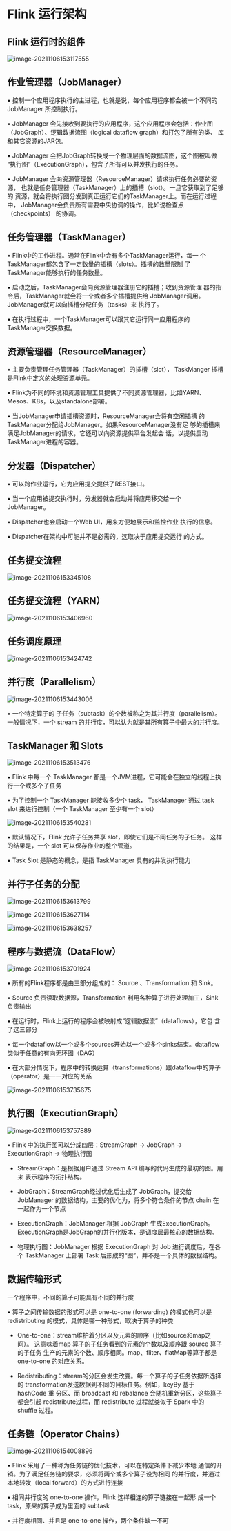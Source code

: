 # Flink 运行架构

## Flink 运行时的组件

![image-20211106153117555](Images/image-20211106153117555.png)

## 作业管理器（JobManager）

• 控制一个应用程序执行的主进程，也就是说，每个应用程序都会被一个不同的 JobManager 所控制执行。 



• JobManager 会先接收到要执行的应用程序，这个应用程序会包括：作业图 （JobGraph）、逻辑数据流图（logical dataflow graph）和打包了所有的类、 库和其它资源的JAR包。 



• JobManager 会把JobGraph转换成一个物理层面的数据流图，这个图被叫做 “执行图”（ExecutionGraph），包含了所有可以并发执行的任务。 



• JobManager 会向资源管理器（ResourceManager）请求执行任务必要的资源， 也就是任务管理器（TaskManager）上的插槽（slot）。一旦它获取到了足够的 资源，就会将执行图分发到真正运行它们的TaskManager上。而在运行过程中， JobManager会负责所有需要中央协调的操作，比如说检查点（checkpoints） 的协调。



## 任务管理器（TaskManager）

• Flink中的工作进程。通常在Flink中会有多个TaskManager运行，每一 个TaskManager都包含了一定数量的插槽（slots）。插槽的数量限制 了TaskManager能够执行的任务数量。 



• 启动之后，TaskManager会向资源管理器注册它的插槽；收到资源管理 器的指令后，TaskManager就会将一个或者多个插槽提供给 JobManager调用。JobManager就可以向插槽分配任务（tasks）来 执行了。 



• 在执行过程中，一个TaskManager可以跟其它运行同一应用程序的 TaskManager交换数据。



## 资源管理器（ResourceManager）

• 主要负责管理任务管理器（TaskManager）的插槽（slot）， TaskManger 插槽是Flink中定义的处理资源单元。 



• Flink为不同的环境和资源管理工具提供了不同资源管理器，比如YARN、 Mesos、K8s，以及standalone部署。 



• 当JobManager申请插槽资源时，ResourceManager会将有空闲插槽 的TaskManager分配给JobManager。如果ResourceManager没有足 够的插槽来满足JobManager的请求，它还可以向资源提供平台发起会 话，以提供启动TaskManager进程的容器。



## 分发器（Dispatcher）

• 可以跨作业运行，它为应用提交提供了REST接口。 



• 当一个应用被提交执行时，分发器就会启动并将应用移交给一个 JobManager。 



• Dispatcher也会启动一个Web UI，用来方便地展示和监控作业 执行的信息。 



• Dispatcher在架构中可能并不是必需的，这取决于应用提交运行 的方式。



## 任务提交流程

![image-20211106153345108](Images/image-20211106153345108.png)

## 任务提交流程（YARN）

![image-20211106153406960](Images/image-20211106153406960.png)



## 任务调度原理

![image-20211106153424742](Images/image-20211106153424742.png)

## 并行度（Parallelism）

![image-20211106153443006](Images/image-20211106153443006.png)

• 一个特定算子的 子任务（subtask）的个数被称之为其并行度（parallelism）。 一般情况下，一个 stream 的并行度，可以认为就是其所有算子中最大的并行度。

## TaskManager 和 Slots

![image-20211106153513476](Images/image-20211106153513476.png)

• Flink 中每一个 TaskManager 都是一个JVM进程，它可能会在独立的线程上执 行一个或多个子任务 



• 为了控制一个 TaskManager 能接收多少个 task， TaskManager 通过 task  slot 来进行控制（一个 TaskManager 至少有一个 slot）

![image-20211106153540281](Images/image-20211106153540281.png)

• 默认情况下，Flink 允许子任务共享 slot，即使它们是不同任务的子任务。 这样 的结果是，一个 slot 可以保存作业的整个管道。 



• Task Slot 是静态的概念，是指 TaskManager 具有的并发执行能力

## 并行子任务的分配

![image-20211106153613799](Images/image-20211106153613799.png)



![image-20211106153627114](Images/image-20211106153627114.png)



![image-20211106153638257](Images/image-20211106153638257.png)



## 程序与数据流（DataFlow）

![image-20211106153701924](Images/image-20211106153701924.png)

• 所有的Flink程序都是由三部分组成的： Source 、Transformation 和 Sink。 



• Source 负责读取数据源，Transformation 利用各种算子进行处理加工，Sink  负责输出



• 在运行时，Flink上运行的程序会被映射成“逻辑数据流”（dataflows），它包 含了这三部分 



• 每一个dataflow以一个或多个sources开始以一个或多个sinks结束。dataflow 类似于任意的有向无环图（DAG） 



• 在大部分情况下，程序中的转换运算（transformations）跟dataflow中的算子 （operator）是一一对应的关系

![image-20211106153735675](Images/image-20211106153735675.png)

## 执行图（ExecutionGraph）

![image-20211106153757889](Images/image-20211106153757889.png)

• Flink 中的执行图可以分成四层：StreamGraph -> JobGraph ->  ExecutionGraph -> 物理执行图

- StreamGraph：是根据用户通过 Stream API 编写的代码生成的最初的图。用来 表示程序的拓扑结构。 

  

- JobGraph：StreamGraph经过优化后生成了 JobGraph，提交给 JobManager  的数据结构。主要的优化为，将多个符合条件的节点 chain 在一起作为一个节点 

  

- ExecutionGraph：JobManager 根据 JobGraph 生成ExecutionGraph。 ExecutionGraph是JobGraph的并行化版本，是调度层最核心的数据结构。 

  

- 物理执行图：JobManager 根据 ExecutionGraph 对 Job 进行调度后，在各个 TaskManager 上部署 Task 后形成的“图”，并不是一个具体的数据结构。



## 数据传输形式

一个程序中，不同的算子可能具有不同的并行度 

• 算子之间传输数据的形式可以是 one-to-one (forwarding) 的模式也可以是 redistributing 的模式，具体是哪一种形式，取决于算子的种类 



- One-to-one：stream维护着分区以及元素的顺序（比如source和map之间）。 这意味着map 算子的子任务看到的元素的个数以及顺序跟 source 算子的子任务 生产的元素的个数、顺序相同。map、fliter、flatMap等算子都是one-to-one 的对应关系。 

  

- Redistributing：stream的分区会发生改变。每一个算子的子任务依据所选择的 transformation发送数据到不同的目标任务。例如，keyBy 基于 hashCode 重 分区、而 broadcast 和 rebalance 会随机重新分区，这些算子都会引起 redistribute过程，而 redistribute 过程就类似于 Spark 中的 shuffle 过程。



## 任务链（Operator Chains）

![image-20211106154008896](Images/image-20211106154008896.png)

• Flink 采用了一种称为任务链的优化技术，可以在特定条件下减少本地 通信的开销。为了满足任务链的要求，必须将两个或多个算子设为相同 的并行度，并通过本地转发（local forward）的方式进行连接 



• 相同并行度的 one-to-one 操作，Flink 这样相连的算子链接在一起形 成一个 task，原来的算子成为里面的 subtask 



• 并行度相同、并且是 one-to-one 操作，两个条件缺一不可



